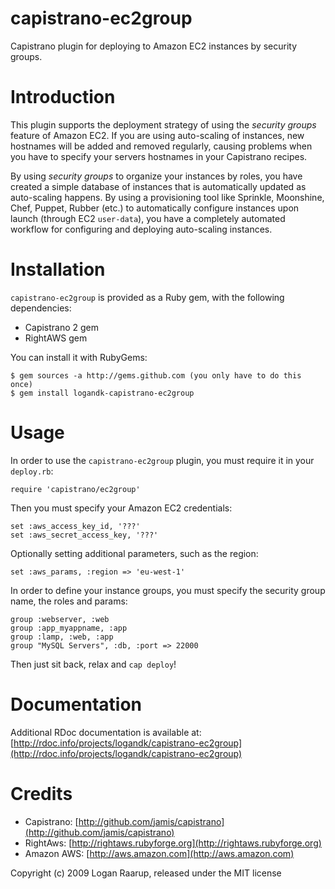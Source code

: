 capistrano-ec2group
=================================================

Capistrano plugin for deploying to Amazon EC2 instances by security groups.


Introduction
============

This plugin supports the deployment strategy of using the *security groups* feature of Amazon EC2. If you are using
auto-scaling of instances, new hostnames will be added and removed regularly, causing problems when you have to specify
your servers hostnames in your Capistrano recipes.

By using *security groups* to organize your instances by roles, you have created a simple database of instances that is
automatically updated as auto-scaling happens. By using a provisioning tool like Sprinkle, Moonshine, Chef, Puppet, Rubber
(etc.) to automatically configure instances upon launch (through EC2 `user-data`), you have a completely automated workflow for
configuring and deploying auto-scaling instances.


Installation
============

`capistrano-ec2group` is provided as a Ruby gem, with the following dependencies:

* Capistrano 2 gem
* RightAWS gem

You can install it with RubyGems:

	$ gem sources -a http://gems.github.com (you only have to do this once)
	$ gem install logandk-capistrano-ec2group


Usage
=====

In order to use the `capistrano-ec2group` plugin, you must require it in your `deploy.rb`:

	require 'capistrano/ec2group'

Then you must specify your Amazon EC2 credentials:

	set :aws_access_key_id, '???'
	set :aws_secret_access_key, '???'

Optionally setting additional parameters, such as the region:

	set :aws_params, :region => 'eu-west-1'
	
In order to define your instance groups, you must specify the security group name, the roles and params:

	group :webserver, :web
	group :app_myappname, :app
	group :lamp, :web, :app
	group "MySQL Servers", :db, :port => 22000
	
Then just sit back, relax and `cap deploy`!


Documentation
=============
Additional RDoc documentation is available at: [http://rdoc.info/projects/logandk/capistrano-ec2group](http://rdoc.info/projects/logandk/capistrano-ec2group)


Credits
=======
* Capistrano: [http://github.com/jamis/capistrano](http://github.com/jamis/capistrano)
* RightAws: [http://rightaws.rubyforge.org](http://rightaws.rubyforge.org)
* Amazon AWS: [http://aws.amazon.com](http://aws.amazon.com)

Copyright (c) 2009 Logan Raarup, released under the MIT license